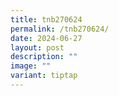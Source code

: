```yaml
---
title: tnb270624
permalink: /tnb270624/
date: 2024-06-27
layout: post
description: ""
image: ""
variant: tiptap
---
```

